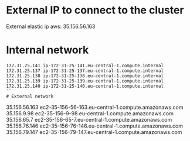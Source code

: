 
# External IP to connect to the cluster
External elastic ip aws: 35.156.56.163

# Internal network
```
172.31.25.141 ip-172-31-25-141.eu-central-1.compute.internal 
172.31.25.137 ip-172-31-25-137.eu-central-1.compute.internal 
172.31.25.138 ip-172-31-25-138.eu-central-1.compute.internal 
172.31.25.139 ip-172-31-25-139.eu-central-1.compute.internal 
172.31.25.140 ip-172-31-25-140.eu-central-1.compute.internal
``
# External network
```
35.156.56.163 ec2-35-156-56-163.eu-central-1.compute.amazonaws.com
35.156.9.98 ec2-35-156-9-98.eu-central-1.compute.amazonaws.com
35.156.65.7 ec2-35-156-65-7.eu-central-1.compute.amazonaws.com
35.156.76.146 ec2-35-156-76-146.eu-central-1.compute.amazonaws.com
35.156.79.147 ec2-35-156-79-147.eu-central-1.compute.amazonaws.com
```